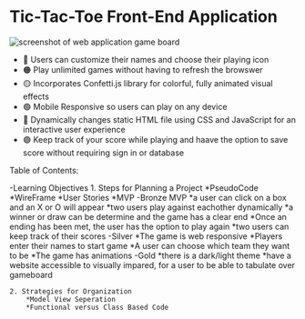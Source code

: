 # Tic-Tac-Toe Front-End Application 
![screenshot of web application game board](../../../Desktop/SEIProject1PICS/screenshot.jpg "Visual of the game played on a browser")

* 🔴 Users can customize their names and choose their playing icon 
* 🟠 Play unlimited games without having to refresh the browswer 
* 🟡 Incorporates Confetti.js library for colorful, fully animated visual effects
* 🟢 Mobile Responsive so users can play on any device
* 🔵 Dynamically changes static HTML file using CSS and JavaScript for an interactive user experience  
* 🟣 Keep track of your score while playing and haave the option to save score without requiring sign in or database 


Table of Contents:

-Learning Objectives 
    1. Steps for Planning a Project 
        *PseudoCode
        *WireFrame
        *User Stories 
        *MVP
        -Bronze MVP 
            *a user can click on a box and an X or O will appear 
            *two users play against eachother dynamically 
            *a winner or draw can be determine and the game has a clear end 
            *Once an ending has been met, the user has the option to play again 
            *two users can keep track of their scores 
        -Silver 
            *The game is web responsive 
            *Players enter their names to start game 
            *A user can choose which team they want to be 
            *The game has animations 
        -Gold 
            *there is a dark/light theme 
            *have a website accessible to visually impared, for a user to be able to tabulate over gameboard
      
    2. Strategies for Organization 
        *Model View Seperation 
        *Functional versus Class Based Code 
